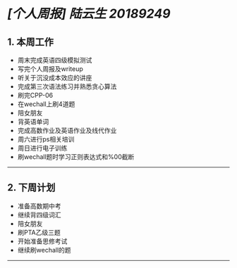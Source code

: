 # ***[个人周报]  陆云生   20189249***

## **1.** 本周工作
+ 周末完成英语四级模拟测试
+ 写完个人周报及writeup
+ 听关于沉没成本效应的讲座
+ 完成第三次语法练习并熟悉贪心算法
+ 刷完CPP-06
+ 在wechall上刷4道题
+ 陪女朋友
+ 背英语单词
+ 完成高数作业及英语作业及线代作业
+ 周六进行ps相关培训
+ 周日进行电子训练
+ 刷wechall题时学习正则表达式和%00截断
---
## **2.** 下周计划
+ 准备高数期中考
+ 继续背四级词汇
+ 陪女朋友
+ 刷PTA乙级三题
+ 开始准备思修考试
+ 继续刷wechall的题
---
